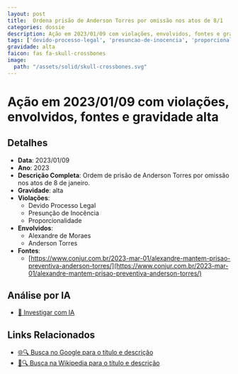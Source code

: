 ```yaml
---
layout: post
title:  Ordena prisão de Anderson Torres por omissão nos atos de 8/1
categories: dossie
description: Ação em 2023/01/09 com violações, envolvidos, fontes e gravidade alta
tags: ['devido-processo-legal', 'presuncao-de-inocencia', 'proporcionalidade', 'alexandre-de-moraes', 'anderson-torres', 'gravidade-alta']
gravidade: alta
faicon: fas fa-skull-crossbones
image:
  path: "/assets/solid/skull-crossbones.svg"
---
```


# Ação em 2023/01/09 com violações, envolvidos, fontes e gravidade alta

## Detalhes
- **Data**: 2023/01/09
- **Ano**: 2023
- **Descrição Completa**: Ordem de prisão de Anderson Torres por omissão nos atos de 8 de janeiro.
- **Gravidade**: alta <i class="fas fas fa-skull-crossbones fa-2x"></i>
- **Violações**:
  - Devido Processo Legal
  - Presunção de Inocência
  - Proporcionalidade
- **Envolvidos**:
  - Alexandre de Moraes
  - Anderson Torres
- **Fontes**:
  - [https://www.conjur.com.br/2023-mar-01/alexandre-mantem-prisao-preventiva-anderson-torres/](https://www.conjur.com.br/2023-mar-01/alexandre-mantem-prisao-preventiva-anderson-torres/)

## Análise por IA
- [🤖 Investigar com IA](https://www.perplexity.ai/search?q=%22Alexandre%20de%20Moraes%22%20Ordena%20pris%C3%A3o%20de%20Anderson%20Torres%20por%20omiss%C3%A3o%20nos%20atos%20de%208/1%20Ordem%20de%20pris%C3%A3o%20de%20Anderson%20Torres%20por%20omiss%C3%A3o%20nos%20atos%20de%208%20de%20janeiro.%20Devido%20Processo%20Legal%20Presun%C3%A7%C3%A3o%20de%20Inoc%C3%AAncia%20Proporcionalidade%202023%20gravidade%20alta)

## Links Relacionados
- [🌐🔍 Busca no Google para o título e descrição](https://www.google.com/search?q=%22Alexandre%20de%20Moraes%22%20Ordena%20pris%C3%A3o%20de%20Anderson%20Torres%20por%20omiss%C3%A3o%20nos%20atos%20de%208/1%20Ordem%20de%20pris%C3%A3o%20de%20Anderson%20Torres%20por%20omiss%C3%A3o%20nos%20atos%20de%208%20de%20janeiro.%20Devido%20Processo%20Legal%20Presun%C3%A7%C3%A3o%20de%20Inoc%C3%AAncia%20Proporcionalidade%202023%20gravidade%20alta)
- [📖🔍 Busca na Wikipedia para o título e descrição](https://pt.wikipedia.org/w/index.php?search=%22Alexandre%20de%20Moraes%22%20Ordena%20pris%C3%A3o%20de%20Anderson%20Torres%20por%20omiss%C3%A3o%20nos%20atos%20de%208/1%20Ordem%20de%20pris%C3%A3o%20de%20Anderson%20Torres%20por%20omiss%C3%A3o%20nos%20atos%20de%208%20de%20janeiro.%20Devido%20Processo%20Legal%20Presun%C3%A7%C3%A3o%20de%20Inoc%C3%AAncia%20Proporcionalidade%202023%20gravidade%20alta)

